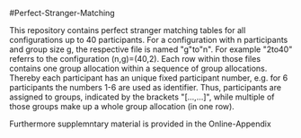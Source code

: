 #Perfect-Stranger-Matching

This repository contains perfect stranger matching tables for all configurations up to 40 participants. For a configuration with n participants and group size g, the respective file is named "g"to"n". For example "2to40" referrs to the configuration (n,g)=(40,2). Each row within those files contains one group allocation within a sequence of group allocations. Thereby each participant has an unique fixed participant number, e.g. for 6 participants the numbers 1-6 are used as identifier. Thus, participants are assigned to groups, indicated by the brackets "[...,...]", while multiple of those groups make up a whole group allocation (in one row).

Furthermore supplemntary material is provided in the Online-Appendix
